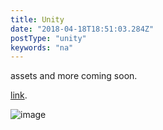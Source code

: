 ```yaml
---
title: Unity
date: "2018-04-18T18:51:03.284Z"
postType: "unity"
keywords: "na"
---
```


assets and more coming soon.

[link](http://link).


![image](./image.jpg)